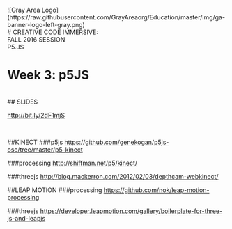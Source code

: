 <br>
![Gray Area Logo](https://raw.githubusercontent.com/GrayAreaorg/Education/master/img/ga-banner-logo-left-gray.png)
<br>
# CREATIVE CODE IMMERSIVE:<br> FALL 2016 SESSION <br> P5.JS

# Week 3: p5JS

<br>
## SLIDES

http://bit.ly/2dF1mjS

<br>


##KINECT
###p5js
https://github.com/genekogan/p5js-osc/tree/master/p5-kinect

###processing
http://shiffman.net/p5/kinect/

###threejs
http://blog.mackerron.com/2012/02/03/depthcam-webkinect/


##LEAP MOTION
###processing
https://github.com/nok/leap-motion-processing

###threejs
https://developer.leapmotion.com/gallery/boilerplate-for-three-js-and-leapjs


